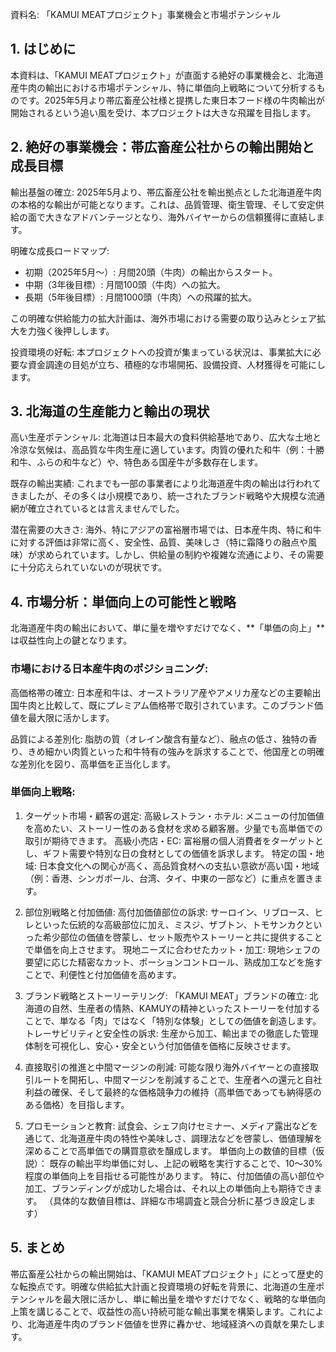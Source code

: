 資料名: 「KAMUI MEATプロジェクト」事業機会と市場ポテンシャル

## 1. はじめに
本資料は、「KAMUI MEATプロジェクト」が直面する絶好の事業機会と、北海道産牛肉の輸出における市場ポテンシャル、特に単価向上戦略について分析するものです。2025年5月より帯広畜産公社様と提携した東日本フード様の牛肉輸出が開始されるという追い風を受け、本プロジェクトは大きな飛躍を目指します。

## 2. 絶好の事業機会：帯広畜産公社からの輸出開始と成長目標
輸出基盤の確立: 2025年5月より、帯広畜産公社を輸出拠点とした北海道産牛肉の本格的な輸出が可能となります。これは、品質管理、衛生管理、そして安定供給の面で大きなアドバンテージとなり、海外バイヤーからの信頼獲得に直結します。

明確な成長ロードマップ:
- 初期（2025年5月〜）: 月間20頭（牛肉）の輸出からスタート。
- 中期（3年後目標）: 月間100頭（牛肉）への拡大。
- 長期（5年後目標）: 月間1000頭（牛肉）への飛躍的拡大。

この明確な供給能力の拡大計画は、海外市場における需要の取り込みとシェア拡大を力強く後押しします。

投資環境の好転: 本プロジェクトへの投資が集まっている状況は、事業拡大に必要な資金調達の目処が立ち、積極的な市場開拓、設備投資、人材獲得を可能にします。

## 3. 北海道の生産能力と輸出の現状
高い生産ポテンシャル: 北海道は日本最大の食料供給基地であり、広大な土地と冷涼な気候は、高品質な牛肉生産に適しています。肉質の優れた和牛（例：十勝和牛、ふらの和牛など）や、特色ある国産牛が多数存在します。

既存の輸出実績: これまでも一部の事業者により北海道産牛肉の輸出は行われてきましたが、その多くは小規模であり、統一されたブランド戦略や大規模な流通網が確立されているとは言えませんでした。

潜在需要の大きさ: 海外、特にアジアの富裕層市場では、日本産牛肉、特に和牛に対する評価は非常に高く、安全性、品質、美味しさ（特に霜降りの融点や風味）が求められています。しかし、供給量の制約や複雑な流通により、その需要に十分応えられていないのが現状です。

## 4. 市場分析：単価向上の可能性と戦略
北海道産牛肉の輸出において、単に量を増やすだけでなく、**「単価の向上」**は収益性向上の鍵となります。

### 市場における日本産牛肉のポジショニング:
高価格帯の確立: 日本産和牛は、オーストラリア産やアメリカ産などの主要輸出国牛肉と比較して、既にプレミアム価格帯で取引されています。このブランド価値を最大限に活かします。

品質による差別化: 脂肪の質（オレイン酸含有量など）、融点の低さ、独特の香り、きめ細かい肉質といった和牛特有の強みを訴求することで、他国産との明確な差別化を図り、高単価を正当化します。

### 単価向上戦略:

1. ターゲット市場・顧客の選定:
高級レストラン・ホテル: メニューの付加価値を高めたい、ストーリー性のある食材を求める顧客層。少量でも高単価での取引が期待できます。
高級小売店・EC: 富裕層の個人消費者をターゲットとし、ギフト需要や特別な日の食材としての価値を訴求します。
特定の国・地域: 日本食文化への関心が高く、高品質食材への支払い意欲が高い国・地域（例：香港、シンガポール、台湾、タイ、中東の一部など）に重点を置きます。

2. 部位別戦略と付加価値:
高付加価値部位の訴求: サーロイン、リブロース、ヒレといった伝統的な高級部位に加え、ミスジ、ザブトン、トモサンカクといった希少部位の価値を啓蒙し、セット販売やストーリーと共に提供することで単価を向上させます。
現地ニーズに合わせたカット・加工: 現地シェフの要望に応じた精密なカット、ポーションコントロール、熟成加工などを施すことで、利便性と付加価値を高めます。

3. ブランド戦略とストーリーテリング:
「KAMUI MEAT」ブランドの確立: 北海道の自然、生産者の情熱、KAMUYの精神といったストーリーを付加することで、単なる「肉」ではなく「特別な体験」としての価値を創造します。
トレーサビリティと安全性の訴求: 生産から加工、輸出までの徹底した管理体制を可視化し、安心・安全という付加価値を価格に反映させます。

4. 直接取引の推進と中間マージンの削減:
可能な限り海外バイヤーとの直接取引ルートを開拓し、中間マージンを削減することで、生産者への還元と自社利益の確保、そして最終的な価格競争力の維持（高単価であっても納得感のある価格）を目指します。

5. プロモーションと教育:
試食会、シェフ向けセミナー、メディア露出などを通じて、北海道産牛肉の特性や美味しさ、調理法などを啓蒙し、価値理解を深めることで高単価での購買意欲を醸成します。
単価向上の数値的目標（仮説）：
既存の輸出平均単価に対し、上記の戦略を実行することで、10～30%程度の単価向上を目指せる可能性があります。
特に、付加価値の高い部位や加工、ブランディングが成功した場合は、それ以上の単価向上も期待できます。
（具体的な数値目標は、詳細な市場調査と競合分析に基づき設定します）

## 5. まとめ
帯広畜産公社からの輸出開始は、「KAMUI MEATプロジェクト」にとって歴史的な転換点です。明確な供給拡大計画と投資環境の好転を背景に、北海道の生産ポテンシャルを最大限に活かし、単に輸出量を増やすだけでなく、戦略的な単価向上策を講じることで、収益性の高い持続可能な輸出事業を構築します。これにより、北海道産牛肉のブランド価値を世界に轟かせ、地域経済への貢献を果たします。
